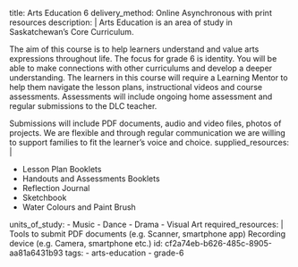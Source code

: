 title: Arts Education 6
delivery_method: Online Asynchronous with print resources
description: |
  Arts Education is an area of study in Saskatchewan’s Core Curriculum.
  
  The aim of this course is to help learners understand and value arts expressions throughout life. The focus for grade 6 is identity. You will be able to make connections with other curriculums and develop a deeper understanding. The learners in this course will require a Learning Mentor to help them navigate the lesson plans, instructional videos and course assessments. Assessments will include ongoing home assessment and regular submissions to the DLC teacher.
  
  Submissions will include PDF documents, audio and video files, photos of projects. We are flexible and through regular communication we are willing to support families to fit the learner’s voice and choice.
supplied_resources: |
  <ul>
  <li>Lesson Plan Booklets</li>
  <li>Handouts and Assessments Booklets</li>
  <li>Reflection Journal</li>
  <li>Sketchbook</li>
  <li>Water Colours and Paint Brush</li>
  </ul>
units_of_study:
  - Music
  - Dance
  - Drama
  - Visual Art
required_resources: |
  Tools to submit PDF documents (e.g. Scanner, smartphone app)
  Recording device (e.g. Camera, smartphone etc.)
id: cf2a74eb-b626-485c-8905-aa81a6431b93
tags:
  - arts-education
  - grade-6
